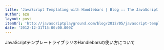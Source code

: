 ```yaml
---
title: 'JavaScript Templating with Handlebars | Blog :: The JavaScript Playground'
author: azu
layout: post
itemUrl: 'http://javascriptplayground.com/blog/2012/05/javascript-templating-handlebars-tutorial'
date: '2012-12-31T15:00:00.000Z'
---
```

JavaScriptテンプレートライブラリのHandlebarsの使い方について
